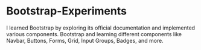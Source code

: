 # Bootstrap-Experiments
I learned Bootstrap by exploring its official documentation and implemented various components. Bootstrap and learning different components like Navbar, Buttons, Forms, Grid, Input Groups, Badges, and more.
